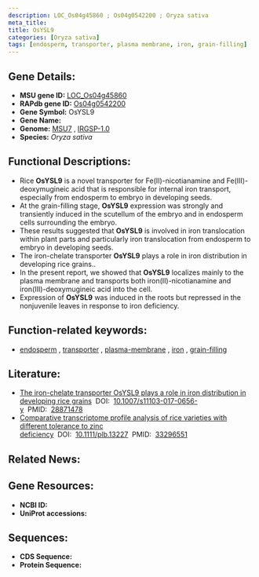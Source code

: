 ```yaml
---
description: LOC_Os04g45860 ; Os04g0542200 ; Oryza sativa
meta_title:
title: OsYSL9
categories: [Oryza sativa]
tags: [endosperm, transporter, plasma membrane, iron, grain-filling]
---
```


## Gene Details:
- **MSU gene ID:** [LOC_Os04g45860](http://rice.uga.edu/cgi-bin/ORF_infopage.cgi?orf=LOC_Os04g45860)  
- **RAPdb gene ID:** [Os04g0542200](https://rapdb.dna.affrc.go.jp/locus/?name=Os04g0542200)  
- **Gene Symbol:** OsYSL9
- **Gene Name:**
- **Genome:**  [MSU7](http://rice.uga.edu/)&nbsp;,&nbsp;[IRGSP-1.0](https://rapdb.dna.affrc.go.jp/download/irgsp1.html)
- **Species:** *Oryza sativa*

## Functional Descriptions:
   - Rice **OsYSL9** is a novel transporter for Fe(II)-nicotianamine and Fe(III)-deoxymugineic acid that is responsible for internal iron transport, especially from endosperm to embryo in developing seeds.
   - At the grain-filling stage, **OsYSL9** expression was strongly and transiently induced in the scutellum of the embryo and in endosperm cells surrounding the embryo.
   - These results suggested that **OsYSL9** is involved in iron translocation within plant parts and particularly iron translocation from endosperm to embryo in developing seeds.
   - The iron-chelate transporter **OsYSL9** plays a role in iron distribution in developing rice grains..
   - In the present report, we showed that **OsYSL9** localizes mainly to the plasma membrane and transports both iron(II)-nicotianamine and iron(III)-deoxymugineic acid into the cell.
   - Expression of **OsYSL9** was induced in the roots but repressed in the nonjuvenile leaves in response to iron deficiency.

## Function-related keywords:
   - [endosperm](/tags/endosperm/)&nbsp;,&nbsp;[transporter](/tags/transporter/)&nbsp;,&nbsp;[plasma-membrane](/tags/plasma-membrane/)&nbsp;,&nbsp;[iron](/tags/iron/)&nbsp;,&nbsp;[grain-filling](/tags/grain-filling/)

## Literature:
   - [The iron-chelate transporter OsYSL9 plays a role in iron distribution in developing rice grains](https://www.doi.org/10.1007/s11103-017-0656-y)&nbsp;&nbsp;DOI:&nbsp;&nbsp;[10.1007/s11103-017-0656-y](https://www.doi.org/10.1007/s11103-017-0656-y)&nbsp;&nbsp;PMID:&nbsp;&nbsp;[28871478](https://pubmed.ncbi.nlm.nih.gov/28871478/)
   - [Comparative transcriptome profile analysis of rice varieties with different tolerance to zinc deficiency](https://www.doi.org/10.1111/plb.13227)&nbsp;&nbsp;DOI:&nbsp;&nbsp;[10.1111/plb.13227](https://www.doi.org/10.1111/plb.13227)&nbsp;&nbsp;PMID:&nbsp;&nbsp;[33296551](https://pubmed.ncbi.nlm.nih.gov/33296551/)

## Related News:

## Gene Resources:
- **NCBI ID:**  []()
- **UniProt accessions:** [](https://www.uniprot.org/uniprotkb//entry)

## Sequences:
- **CDS Sequence:**
- **Protein Sequence:**
